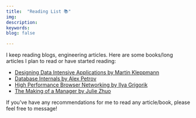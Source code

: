 ```yaml
---
title:  "Reading List 📚"
img: 
description: 
keywords: 
blog: false

---
```


I keep reading blogs, engineering articles. Here are some books/long articles I plan to read or have started reading:

- [Designing Data Intensive Applications by Martin Kleppmann](https://www.oreilly.com/library/view/designing-data-intensive-applications/9781491903063/)
- [Database Internals by Alex Petrov](https://www.oreilly.com/library/view/database-internals/9781492040330/)
- [High Performance Browser Networking by Ilya Grigorik](https://hpbn.co/)
- [The Making of a Manager by Julie Zhuo](https://www.amazon.in/Making-Manager-What-Everyone-Looks/dp/0753552892)

If you've have any recommendations for me to read any article/book, please feel free to message! 
